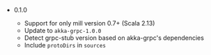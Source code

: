 * 0.1.0

    * Support for only mill version 0.7+ (Scala 2.13)
    * Update to `akka-grpc-1.0.0`
    * Detect grpc-stub version based on akka-grpc's dependencies
    * Include `protoDirs` in `sources`
